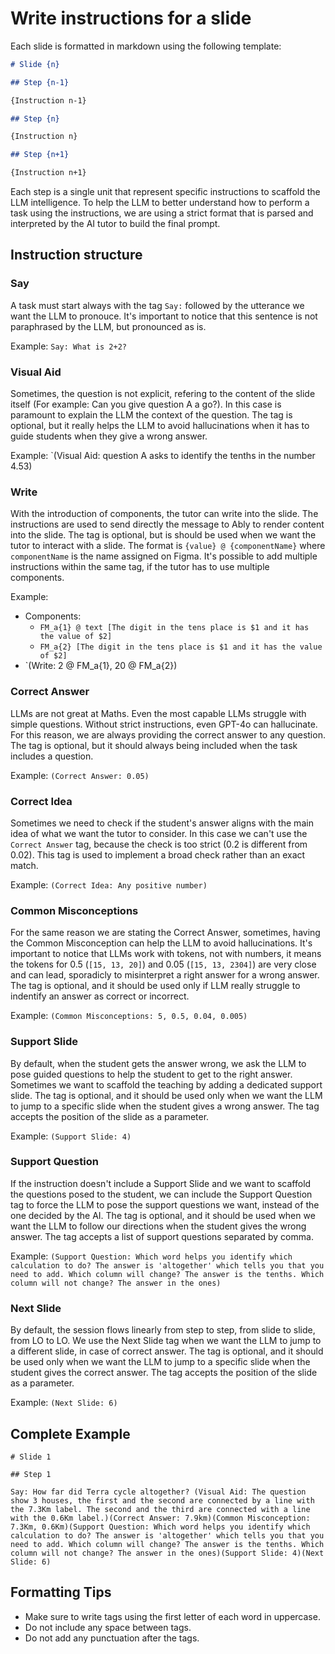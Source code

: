 # Write instructions for a slide

Each slide is formatted in markdown using the following template:

```markdown
# Slide {n}

## Step {n-1}

{Instruction n-1}

## Step {n}

{Instruction n}

## Step {n+1}

{Instruction n+1}

```

Each step is a single unit that represent specific instructions to scaffold the LLM intelligence. To help the LLM to better understand how to perform a task using the instructions, we are using a strict format that is parsed and interpreted by the AI tutor to build the final prompt.

## Instruction structure

### Say

A task must start always with the tag `Say:` followed by the utterance we want the LLM to pronouce. It's important to notice that this sentence is not paraphrased by the LLM, but pronounced as is.

Example: `Say: What is 2+2?`

### Visual Aid

Sometimes, the question is not explicit, refering to the content of the slide itself (For example: Can you give question A a go?). In this case is paramount to explain the LLM the context of the question. The tag is optional, but it really helps the LLM to avoid hallucinations when it has to guide students when they give a wrong answer.

Example: `(Visual Aid: question A asks to identify the tenths in the number 4.53)

### Write

With the introduction of components, the tutor can write into the slide. The instructions are used to send directly the message to Ably to render content into the slide. The tag is optional, but is should be used when we want the tutor to interact with a slide. The format is `{value} @ {componentName}` where `componentName` is the name assigned on Figma. It's possible to add multiple instructions within the same tag, if the tutor has to use multiple components.

Example:

- Components:
  - `FM_a{1} @ text [The digit in the tens place is $1 and it has the value of $2]`
  - `FM_a{2} [The digit in the tens place is $1 and it has the value of $2]`
- `(Write: 2 @ FM_a{1}, 20 @ FM_a{2})

### Correct Answer

LLMs are not great at Maths. Even the most capable LLMs struggle with simple questions. Without strict instructions, even GPT-4o can hallucinate. For this reason, we are always providing the correct answer to any question. The tag is optional, but it should always being included when the task includes a question.

Example: `(Correct Answer: 0.05)`

### Correct Idea

Sometimes we need to check if the student's answer aligns with the main idea of what we want the tutor to consider. In this case we can't use the `Correct Answer` tag, because the check is too strict (0.2 is different from 0.02). This tag is used to implement a broad check rather than an exact match.

Example: `(Correct Idea: Any positive number)`

### Common Misconceptions

For the same reason we are stating the Correct Answer, sometimes, having the Common Misconception can help the LLM to avoid hallucinations. It's important to notice that LLMs work with tokens, not with numbers, it means the tokens for 0.5 (`[15, 13, 20]`) and 0.05 (`[15, 13, 2304]`) are very close and can lead, sporadicly to misinterpret a right answer for a wrong answer. The tag is optional, and it should be used only if LLM really struggle to indentify an answer as correct or incorrect.

Example: `(Common Misconceptions: 5, 0.5, 0.04, 0.005)`

### Support Slide

By default, when the student gets the answer wrong, we ask the LLM to pose guided questions to help the student to get to the right answer. Sometimes we want to scaffold the teaching by adding a dedicated support slide. The tag is optional, and it should be used only when we want the LLM to jump to a specific slide when the student gives a wrong answer. The tag accepts the position of the slide as a parameter.

Example: `(Support Slide: 4)`

### Support Question

If the instruction doesn't include a Support Slide and we want to scaffold the questions posed to the student, we can include the Support Question tag to force the LLM to pose the support questions we want, instead of the one decided by the AI. The tag is optional, and it should be used when we want the LLM to follow our directions when the student gives the wrong answer. The tag accepts a list of support questions separated by comma.

Example: `(Support Question: Which word helps you identify which calculation to do? The answer is 'altogether' which tells you that you need to add. Which column will change? The answer is the tenths. Which column will not change? The answer in the ones)`

### Next Slide

By default, the session flows linearly from step to step, from slide to slide, from LO to LO. We use the Next Slide tag when we want the LLM to jump to a different slide, in case of correct answer. The tag is optional, and it should be used only when we want the LLM to jump to a specific slide when the student gives the correct answer. The tag accepts the position of the slide as a parameter.

Example: `(Next Slide: 6)`

## Complete Example

```text
# Slide 1

## Step 1

Say: How far did Terra cycle altogether? (Visual Aid: The question show 3 houses, the first and the second are connected by a line with the 7.3Km label. The second and the third are connected with a line with the 0.6Km label.)(Correct Answer: 7.9km)(Common Misconception: 7.3Km, 0.6Km)(Support Question: Which word helps you identify which calculation to do? The answer is 'altogether' which tells you that you need to add. Which column will change? The answer is the tenths. Which column will not change? The answer in the ones)(Support Slide: 4)(Next Slide: 6)
```

## Formatting Tips

- Make sure to write tags using the first letter of each word in uppercase.
- Do not include any space between tags.
- Do not add any punctuation after the tags.
